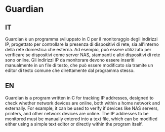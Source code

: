 # Guardian
## IT
Guardian è un programma sviluppato in C per il monitoraggio degli indirizzi IP, progettato per controllare la presenza di dispositivi di rete, sia all'interno della rete domestica che esterna. Ad esempio, può essere utilizzato per verificare se dispositivi come server NAS, stampanti e altri dispositivi di rete sono online. Gli indirizzi IP da monitorare devono essere inseriti manualmente in un file di testo, che può essere modificato sia tramite un editor di testo comune che direttamente dal programma stesso.

## EN
Guardian is a program written in C for tracking IP addresses, designed to check whether network devices are online, both within a home network and externally. For example, it can be used to verify if devices like NAS servers, printers, and other network devices are online. The IP addresses to be monitored must be manually entered into a text file, which can be modified either using a simple text editor or directly within the program itself.
